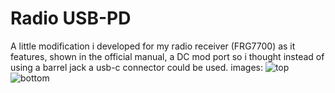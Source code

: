 # Radio USB-PD
A little modification i developed for my radio receiver (FRG7700) as it features, shown in the official manual, a DC mod port so i thought instead of using a barrel jack a usb-c connector could be used.
images:
![top](https://bassusteur.github.io/rusb-pd/top.png)
![bottom](https://bassusteur.github.io/rusb-pd/bottom.png)
